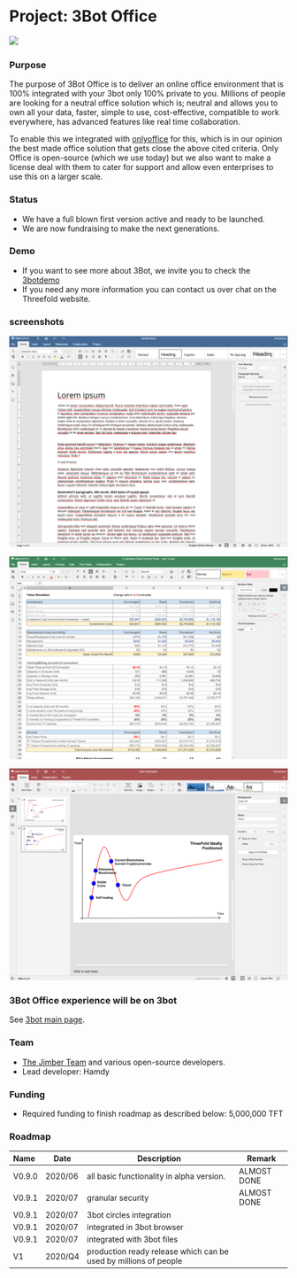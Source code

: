 # Project: 3Bot Office

![](3botdemo_slides.png)

### Purpose

The purpose of 3Bot Office is to deliver an online office environment that is 100% integrated with your 3bot only 100% private to you. Millions of people are looking for a neutral office solution which is; neutral and allows you to own all your data, faster, simple to use, cost-effective, compatible to work everywhere, has advanced features like real time collaboration.

To enable this we integrated with [onlyoffice](https://www.onlyoffice.com/) for this, which is in our opinion the best made office solution that gets close the above cited criteria. Only Office is open-source (which we use today) but we also want to make a license deal with them to cater for support and allow even enterprises to use this on a larger scale. 

### Status

- We have a full blown first version active and ready to be launched.
- We are now fundraising to make the next generations.

### Demo

- If you want to see more about 3Bot, we invite you to check the [3botdemo](3botdemo.md)
- If you need any more information you can contact us over chat on the Threefold website.

### screenshots

![](./img/docs.png)

![](./img/spreadsheet.png)

![](./img/slides.png)

### 3Bot Office experience will be on 3bot

See [3bot main page](3botproj).

### Team

- [The Jimber Team](https://www.jimber.org/securityBroker.html) and various open-source developers.
- Lead developer: Hamdy

### Funding

- Required funding to finish roadmap as described below: 5,000,000 TFT

### Roadmap

| Name         | Date   | Description | Remark |
|:-------------|--------|-------------|-----------------|
| V0.9.0 |  2020/06 | all basic functionality in alpha version. | ALMOST DONE |
| V0.9.1 |  2020/07 | granular security | ALMOST DONE |
| V0.9.1 |  2020/07 | 3bot circles integration  | | 
| V0.9.1 |  2020/07 | integrated in 3bot browser | |
| V0.9.1 |  2020/07 | integrated with 3bot files | |
| V1 |  2020/Q4 | production ready release which can be used by millions of people| |

